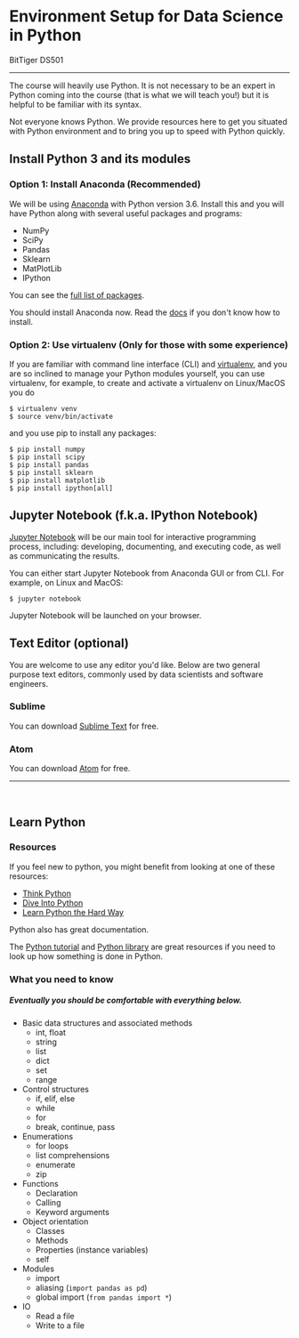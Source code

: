 # Environment Setup for Data Science in Python

BitTiger DS501

---

The course will heavily use Python.  It is not necessary to be an expert in Python coming into the course (that is what we will teach you!) but it is helpful to be familiar with its syntax.

Not everyone knows Python. We provide resources here to get you situated with Python environment and to bring you up to speed with Python quickly.

## Install Python 3 and its modules
### Option 1: Install Anaconda (Recommended)

We will be using [Anaconda](https://store.continuum.io/cshop/anaconda/) with Python version 3.6. Install this and you will have Python along with several useful packages and programs:

* NumPy
* SciPy
* Pandas
* Sklearn
* MatPlotLib
* IPython

You can see the [full list of packages](http://docs.continuum.io/anaconda/pkg-docs.html).

You should install Anaconda now. Read the [docs](https://docs.continuum.io/anaconda/install) if you don't know how to install.

### Option 2: Use virtualenv (Only for those with some experience)

If you are familiar with command line interface (CLI) and [virtualenv](https://virtualenv.pypa.io/en/stable/), and you are so inclined to manage your Python modules yourself, you can use virtualenv, for example, to create and activate a virtualenv on Linux/MacOS you do

```
$ virtualenv venv
$ source venv/bin/activate
```

and you use pip to install any packages:

```
$ pip install numpy
$ pip install scipy
$ pip install pandas
$ pip install sklearn
$ pip install matplotlib
$ pip install ipython[all]
```

## Jupyter Notebook (f.k.a. IPython Notebook)

[Jupyter Notebook](http://jupyter-notebook-beginner-guide.readthedocs.io/en/latest/) will be our main tool for interactive programming process, including: developing, documenting, and executing code, as well as communicating the results.

You can either start Jupyter Notebook from Anaconda GUI or from CLI. For example, on Linux and MacOS:
```
$ jupyter notebook
```

Jupyter Notebook will be launched on your browser.


## Text Editor (optional)

You are welcome to use any editor you'd like. Below are two general purpose text editors, commonly used by data scientists and software engineers.

### Sublime 

You can download [Sublime Text](http://www.sublimetext.com/2) for free.

### Atom 

You can download [Atom](https://atom.io/) for free.


---
<br>

## Learn Python

### Resources

If you feel new to python, you might benefit from looking at one of these resources:

* [Think Python](http://greenteapress.com/wp/think-python/)
* [Dive Into Python](http://www.diveintopython.net/)
* [Learn Python the Hard Way](http://learnpythonthehardway.org/)

Python also has great documentation.

The [Python tutorial](https://docs.python.org/3/tutorial/) and [Python library](https://docs.python.org/3/library/) are great resources if you need to look up how something is done in Python.

### What you need to know

##### Eventually you should be comfortable with everything below.

* Basic data structures and associated methods
    * int, float
    * string
    * list
    * dict
    * set
    * range
* Control structures
    * if, elif, else
    * while
    * for
    * break, continue, pass
* Enumerations
    * for loops
    * list comprehensions
    * enumerate
    * zip
* Functions
    * Declaration
    * Calling
    * Keyword arguments
* Object orientation
    * Classes
    * Methods
    * Properties (instance variables)
    * self
* Modules
    * import
    * aliasing (`import pandas as pd`)
    * global import (`from pandas import *`)
* IO
    * Read a file
    * Write to a file
